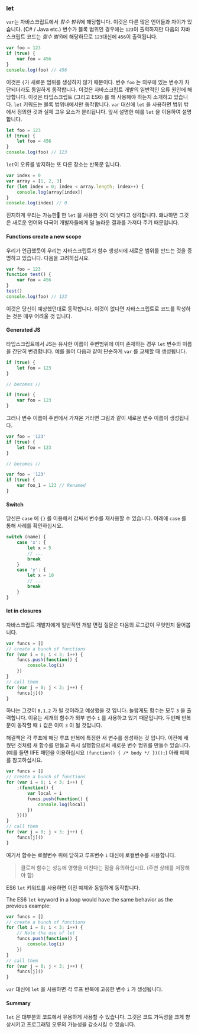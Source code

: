 ### let

`var`는 자바스크립트에서 *함수 범위*에 해당합니다. 이것은 다른 많은 언어들과 차이가 있습니다. (C# / Java etc.) 변수가 블록 범위인 경우에는 `123`이 출력하지만 다음의 자바스크립트 코드는 *함수 범위*에 해당하므로 `123`대신에 `456`이 출력됩니다.

```ts
var foo = 123
if (true) {
    var foo = 456
}
console.log(foo) // 456
```

이것은 `{`가 새로운 범위를 생성하지 않기 때문이다. 변수 `foo` 는 외부에 있는 변수가 차단되더라도 동일하게 동작합니다. 이것은 자바스크립트 개발의 일반적인 오류 원인에 해당합니다. 이것은 타입스크립트 (그리고 ES6) 를 왜 사용해야 하는지 소개하고 있습니다. `let` 키워드는 블록 범위내에서만 동작합니다. `var` 대신에 `let` 을 사용하면 범위 밖에서 정의한 것과 실제 고유 요소가 분리됩니다. 앞서 설명한 예를 `let` 을 이용하여 설명합니다.

```ts
let foo = 123
if (true) {
    let foo = 456
}
console.log(foo) // 123
```

`let`이 오류를 방지하는 또 다른 장소는 반복문 입니다.

```ts
var index = 0
var array = [1, 2, 3]
for (let index = 0; index < array.length; index++) {
    console.log(array[index])
}
console.log(index) // 0
```

진지하게 우리는 가능한 한 `let` 을 사용한 것이 더 낫다고 생각합니다. 왜냐하면 그것은 새로운 언어와 다국어 개발자들에게 덜 놀라운 결과를 가져다 주기 때문입니다.

#### Functions create a new scope

우리가 언급했듯이 우리는 자바스크립트가 함수 생성시에 새로운 범위를 만드는 것을 증명하고 있습니다. 다음을 고려하십시요.

```ts
var foo = 123
function test() {
    var foo = 456
}
test()
console.log(foo) // 123
```

이것은 당신이 예상했던대로 동작합니다. 이것이 없다면 자바스크립트로 코드를 작성하는 것은 매우 어려울 것 입니다.

#### Generated JS

타입스크립트에서 JS는 유사한 이름이 주변범위에 이미 존재하는 경우 `let` 변수의 이름을 간단히 변경합니다. 예를 들어 다음과 같이 단순하게 `var` 를 교체할 때 생성됩니다.

```ts
if (true) {
    let foo = 123
}

// becomes //

if (true) {
    var foo = 123
}
```

그러나 변수 이름이 주변에서 가져온 거라면 그림과 같이 새로운 변수 이름이 생성됩니다.

```ts
var foo = '123'
if (true) {
    let foo = 123
}

// becomes //

var foo = '123'
if (true) {
    var foo_1 = 123 // Renamed
}
```

#### Switch

당신은 `case` 에 `{}` 를 이용해서 감싸서 변수를 재사용할 수 있습니다. 아래에 `case` 를 통해 사례를 확인하십시요.

```ts
switch (name) {
    case 'x': {
        let x = 5
        // ...
        break
    }
    case 'y': {
        let x = 10
        // ...
        break
    }
}
```

#### let in closures

자바스크립트 개발자에게 일반적인 개발 면접 질문은 다음의 로그값이 무엇인지 물어봅니다.

```ts
var funcs = []
// create a bunch of functions
for (var i = 0; i < 3; i++) {
    funcs.push(function() {
        console.log(i)
    })
}
// call them
for (var j = 0; j < 3; j++) {
    funcs[j]()
}
```

하나는 그것이 `0,1,2` 가 될 것이라고 예상했을 것 입니다. 놀랍게도 함수는 모두 `3` 을 출력합니다. 이유는 세개의 함수가 외부 변수 `i` 를 사용하고 있기 때문입니다. 두번째 반복문이 동작할 때 `i` 값은 이미 `3` 이 될 것입니다.

해결책은 각 루프에 해당 루프 반복에 특정한 새 변수를 생성하는 것 입니다. 이전에 배웠던 것처럼 새 함수를 만들고 즉시 실행함으로써 새로운 변수 범위를 만들수 있습니다. (예를 들면 IIFE 패턴을 이용하십시요 `(function() { /* body */ })();`) 아래 예제를 참고하십시요.

```ts
var funcs = []
// create a bunch of functions
for (var i = 0; i < 3; i++) {
    ;(function() {
        var local = i
        funcs.push(function() {
            console.log(local)
        })
    })()
}
// call them
for (var j = 0; j < 3; j++) {
    funcs[j]()
}
```

여기서 함수는 로컬변수 위에 닫히고 루프변수 `i` 대신에 로컬변수를 사용합니다.

> 클로저 함수는 성능에 영향을 미친다는 점을 유의하십시요. (주변 상태를 저장해야 함)

ES6 `let` 키워드를 사용하면 이전 예제와 동일하게 동작합니다.

The ES6 `let` keyword in a loop would have the same behavior as the previous example:

```ts
var funcs = []
// create a bunch of functions
for (let i = 0; i < 3; i++) {
    // Note the use of let
    funcs.push(function() {
        console.log(i)
    })
}
// call them
for (var j = 0; j < 3; j++) {
    funcs[j]()
}
```

`var` 대신에 `let` 을 사용하면 각 루프 반복에 고유한 변수 `i` 가 생성됩니다.

#### Summary

`let` 은 대부분의 코드에서 유용하게 사용할 수 있습니다. 그것은 코드 가독성을 크게 향상시키고 프로그래밍 오류의 가능성을 감소시킬 수 있습니다.

[](https://github.com/olov/defs/blob/master/loop-closures.md)
